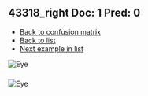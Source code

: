 ## 43318_right Doc: 1 Pred: 0
- [Back to confusion matrix](https://github.com/juliandewit/kaggle_retinopathy/blob/master/matrix.md)
- [Back to list](https://github.com/juliandewit/kaggle_retinopathy/blob/master/lists/10/list.md)
- [Next example in list](https://github.com/juliandewit/kaggle_retinopathy/blob/master/lists/10/43/43441_left.md)

![Eye](https://retinopaty.blob.core.windows.net/size1024/43318_right_1.jpeg)

### 

![Eye]()
